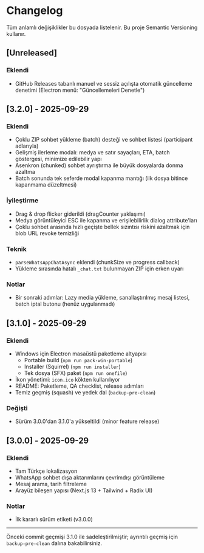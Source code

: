 # Changelog

Tüm anlamlı değişiklikler bu dosyada listelenir. Bu proje Semantic Versioning kullanır.

## [Unreleased]
### Eklendi
- GitHub Releases tabanlı manuel ve sessiz açılışta otomatik güncelleme denetimi (Electron menü: "Güncellemeleri Denetle")

## [3.2.0] - 2025-09-29
### Eklendi
- Çoklu ZIP sohbet yükleme (batch) desteği ve sohbet listesi (participant adlarıyla)
- Gelişmiş ilerleme modalı: medya ve satır sayaçları, ETA, batch göstergesi, minimize edilebilir yapı
- Asenkron (chunked) sohbet ayrıştırma ile büyük dosyalarda donma azaltma
- Batch sonunda tek seferde modal kapanma mantığı (ilk dosya bitince kapanmama düzeltmesi)

### İyileştirme
- Drag & drop flicker giderildi (dragCounter yaklaşımı)
- Medya görüntüleyici ESC ile kapanma ve erişilebilirlik dialog attribute'ları
- Çoklu sohbet arasında hızlı geçişte bellek sızıntısı riskini azaltmak için blob URL revoke temizliği

### Teknik
- `parseWhatsAppChatAsync` eklendi (chunkSize ve progress callback)
- Yükleme sırasında hatalı `_chat.txt` bulunmayan ZIP için erken uyarı

### Notlar
- Bir sonraki adımlar: Lazy media yükleme, sanallaştırılmış mesaj listesi, batch iptal butonu (henüz uygulanmadı)


## [3.1.0] - 2025-09-29
### Eklendi
- Windows için Electron masaüstü paketleme altyapısı
  - Portable build (`npm run pack-win-portable`)
  - Installer (Squirrel) (`npm run installer`)
  - Tek dosya (SFX) paket (`npm run onefile`)
- İkon yönetimi: `icon.ico` kökten kullanılıyor
- README: Paketleme, QA checklist, release adımları
- Temiz geçmiş (squash) ve yedek dal (`backup-pre-clean`)

### Değişti
- Sürüm 3.0.0'dan 3.1.0'a yükseltildi (minor feature release)

## [3.0.0] - 2025-09-29
### Eklendi
- Tam Türkçe lokalizasyon
- WhatsApp sohbet dışa aktarımlarını çevrimdışı görüntüleme
- Mesaj arama, tarih filtreleme
- Arayüz bileşen yapısı (Next.js 13 + Tailwind + Radix UI)

### Notlar
- İlk kararlı sürüm etiketi (v3.0.0)

---

Önceki commit geçmişi 3.1.0 ile sadeleştirilmiştir; ayrıntılı geçmiş için `backup-pre-clean` dalına bakabilirsiniz.
